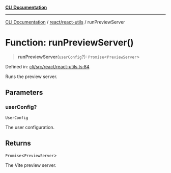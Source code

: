 [**CLI Documentation**](../../../README.md)

***

[CLI Documentation](../../../README.md) / [react/react-utils](../README.md) / runPreviewServer

# Function: runPreviewServer()

> **runPreviewServer**(`userConfig`?): `Promise`\<`PreviewServer`\>

Defined in: [cli/src/react/react-utils.ts:84](https://github.com/stonemjs/cli/blob/ae332002b2560de84ae3a35accc1d91282bd1543/src/react/react-utils.ts#L84)

Runs the preview server.

## Parameters

### userConfig?

`UserConfig`

The user configuration.

## Returns

`Promise`\<`PreviewServer`\>

The Vite preview server.
